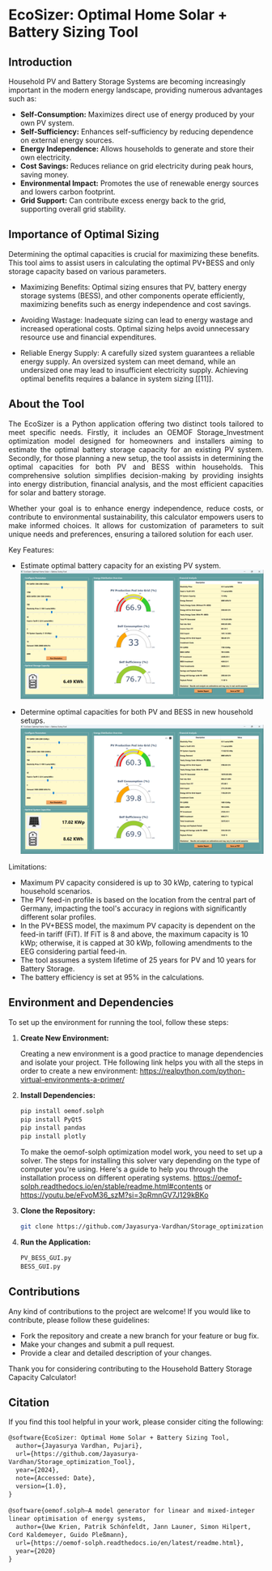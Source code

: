 # EcoSizer: Optimal Home Solar + Battery Sizing Tool

## Introduction

Household PV and Battery Storage Systems are becoming increasingly important in the modern energy landscape, providing numerous advantages such as:

- **Self-Consumption:** Maximizes direct use of energy produced by your own PV system.
- **Self-Sufficiency:** Enhances self-sufficiency by reducing dependence on external energy sources.
- **Energy Independence:** Allows households to generate and store their own electricity.
- **Cost Savings:** Reduces reliance on grid electricity during peak hours, saving money.
- **Environmental Impact:** Promotes the use of renewable energy sources and lowers carbon footprint.
- **Grid Support:** Can contribute excess energy back to the grid, supporting overall grid stability.

## Importance of Optimal Sizing

Determining the optimal capacities is crucial for maximizing these benefits. This tool aims to assist users in calculating the optimal PV+BESS and only storage capacity based on various parameters.

  - Maximizing Benefits: Optimal sizing ensures that PV, battery energy storage systems (BESS), and other components operate  efficiently, maximizing benefits such as energy independence and cost savings.

  - Avoiding Wastage: Inadequate sizing can lead to energy wastage and increased operational costs. Optimal sizing helps avoid unnecessary resource use and financial expenditures.

  - Reliable Energy Supply: A carefully sized system guarantees a reliable energy supply. An oversized system can meet demand, while an undersized one may lead to insufficient electricity supply. Achieving optimal benefits requires a balance in system sizing [[11]].

## About the Tool

<p align="justify"> The EcoSizer is a Python application offering two distinct tools tailored to meet specific needs. Firstly, it includes an OEMOF Storage_Investment optimization model designed for homeowners and installers aiming to estimate the optimal battery storage capacity for an existing PV system. Secondly, for those planning a new setup, the tool assists in determining the optimal capacities for both PV and BESS within households. This comprehensive solution simplifies decision-making by providing insights into energy distribution, financial analysis, and the most efficient capacities for solar and battery storage.</p>

<p align="justify"> Whether your goal is to enhance energy independence, reduce costs, or contribute to environmental sustainability, this calculator empowers users to make informed choices. It allows for customization of parameters to suit unique needs and preferences, ensuring a tailored solution for each user.</p>

Key Features:

- Estimate optimal battery capacity for an existing PV system.
![BESS_GUI_Tool](Input_Files/BESS_GUI_tool.png)

- Determine optimal capacities for both PV and BESS in new household setups.
![BESS_GUI_Tool](Input_Files/PV_BESS_GUI_tool.png)


Limitations:

- Maximum PV capacity considered is up to 30 kWp, catering to typical household scenarios.
- The PV feed-in profile is based on the location from the central part of Germany, impacting the tool's accuracy in regions with      significantly different solar profiles.
- In the PV+BESS model, the maximum PV capacity is dependent on the feed-in tariff (FiT). If FiT is 8 and above, the maximum capacity is 10 kWp; otherwise, it is capped at 30 kWp, following amendments to the EEG considering partial feed-in.
- The tool assumes a system lifetime of 25 years for PV and 10 years for Battery Storage.
- The battery efficiency is set at 95% in the calculations.



## Environment and Dependencies

To set up the environment for running the tool, follow these steps:

1. **Create New Environment:**

    Creating a new environment is a good practice to manage dependencies and isolate your project. THe following link helps you with all the steps in order to create a new environment: https://realpython.com/python-virtual-environments-a-primer/

2. **Install Dependencies:**
   
    ```bash
    pip install oemof.solph
    pip install PyQt5
    pip install pandas
    pip install plotly
    ```
    To make the oemof-solph optimization model work, you need to set up a solver. The steps for installing this solver vary depending on the type of computer you're using. Here's a guide to help you through the installation process on different operating systems. https://oemof-solph.readthedocs.io/en/stable/readme.html#contents or https://youtu.be/eFvoM36_szM?si=3pRmnGV7J129kBKo

3. **Clone the Repository:**
    ```bash
    git clone https://github.com/Jayasurya-Vardhan/Storage_optimization_Tool.git
    ```

4. **Run the Application:**
     ```bash
    PV_BESS_GUI.py
    BESS_GUI.py
    ```

## Contributions

Any kind of contributions to the project are welcome! If you would like to contribute, please follow these guidelines:

- Fork the repository and create a new branch for your feature or bug fix.
- Make your changes and submit a pull request.
- Provide a clear and detailed description of your changes.

Thank you for considering contributing to the Household Battery Storage Capacity Calculator!

## Citation

If you find this tool helpful in your work, please consider citing the following:

```
@software{EcoSizer: Optimal Home Solar + Battery Sizing Tool,
  author={Jayasurya Vardhan, Pujari},
  url={https://github.com/Jayasurya-Vardhan/Storage_optimization_Tool},
  year={2024},
  note={Accessed: Date},
  version={1.0},
}

@software{oemof.solph—A model generator for linear and mixed-integer linear optimisation of energy systems,
  author={Uwe Krien, Patrik Schönfeldt, Jann Launer, Simon Hilpert, Cord Kaldemeyer, Guido Pleßmann},
  url={https://oemof-solph.readthedocs.io/en/latest/readme.html},
  year={2020}
}

```